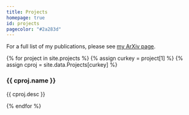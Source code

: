 ```yaml
---
title: Projects
homepage: true
id: projects
pagecolor: "#2a283d"
---
```


For a full list of my publications, please see
[my ArXiv page](https://arxiv.org/a/zhu_c_2.html).

<!-- based off of the portfolio section in Agency
https://github.com/y7kim/agency-jekyll-theme/blob/gh-pages/_includes/portfolio_grid.html -->

<div id="portfolio" class="container">
  <div class="row">
    {% for project in site.projects %}
        {% assign curkey = project[1] %}
        {% assign cproj = site.data.Projects[curkey] %}
        <div class="col-md-4 portfolio-item">
            <a href="{{ cproj.url }}" class="portfolio-link" data-toggle="modal">
                <div class="portfolio-img-container">
                <img src="{{ cproj.img }}" class="portfolio-img img-responsive img-centered" alt="">
<!--                   <div class="overlay"></div> -->
                </div>
            </a>
            <div class="portfolio-caption">
                <h3>{{ cproj.name }}</h3>
                <p>{{ cproj.desc }}</p>
            </div>
        </div>
    {% endfor %}
  </div>
</div>
